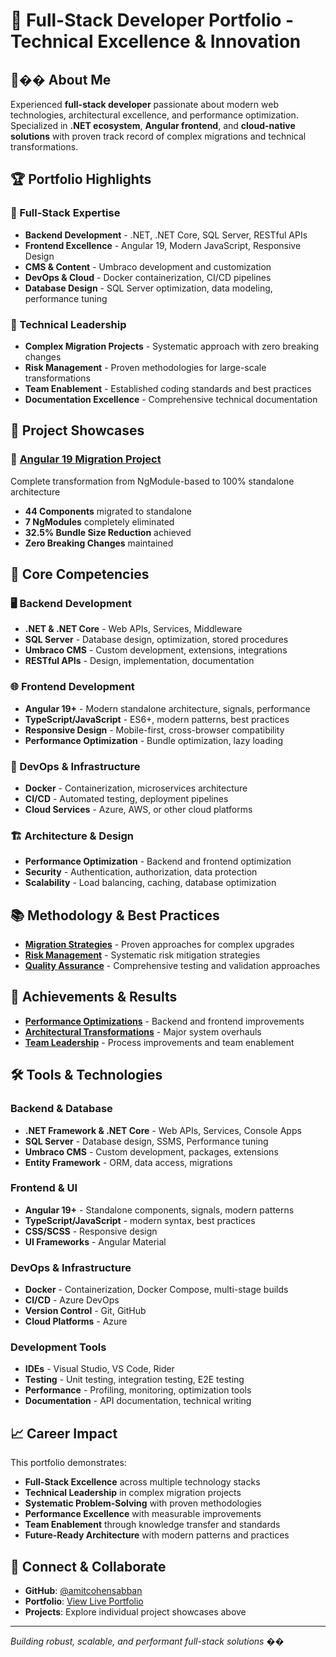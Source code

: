# 🚀 **Full-Stack Developer Portfolio - Technical Excellence & Innovation**

## 👨‍�� **About Me**
Experienced **full-stack developer** passionate about modern web technologies, architectural excellence, and performance optimization. Specialized in **.NET ecosystem**, **Angular frontend**, and **cloud-native solutions** with proven track record of complex migrations and technical transformations.

## 🏆 **Portfolio Highlights**

### **🎯 Full-Stack Expertise**
- **Backend Development** - .NET, .NET Core, SQL Server, RESTful APIs
- **Frontend Excellence** - Angular 19, Modern JavaScript, Responsive Design
- **CMS & Content** - Umbraco development and customization
- **DevOps & Cloud** - Docker containerization, CI/CD pipelines
- **Database Design** - SQL Server optimization, data modeling, performance tuning

### **🚀 Technical Leadership**
- **Complex Migration Projects** - Systematic approach with zero breaking changes
- **Risk Management** - Proven methodologies for large-scale transformations
- **Team Enablement** - Established coding standards and best practices
- **Documentation Excellence** - Comprehensive technical documentation

## 📁 **Project Showcases**

### **🔄 [Angular 19 Migration Project](./angular-projects/angular-19-migration/)**
Complete transformation from NgModule-based to 100% standalone architecture
- **44 Components** migrated to standalone
- **7 NgModules** completely eliminated
- **32.5% Bundle Size Reduction** achieved
- **Zero Breaking Changes** maintained

## 🎯 **Core Competencies**

### **🖥️ Backend Development**
- **.NET & .NET Core** - Web APIs, Services, Middleware
- **SQL Server** - Database design, optimization, stored procedures
- **Umbraco CMS** - Custom development, extensions, integrations
- **RESTful APIs** - Design, implementation, documentation

### **🌐 Frontend Development**
- **Angular 19+** - Modern standalone architecture, signals, performance
- **TypeScript/JavaScript** - ES6+, modern patterns, best practices
- **Responsive Design** - Mobile-first, cross-browser compatibility
- **Performance Optimization** - Bundle optimization, lazy loading

### **🐳 DevOps & Infrastructure**
- **Docker** - Containerization, microservices architecture
- **CI/CD** - Automated testing, deployment pipelines
- **Cloud Services** - Azure, AWS, or other cloud platforms

### **🏗️ Architecture & Design**
- **Performance Optimization** - Backend and frontend optimization
- **Security** - Authentication, authorization, data protection
- **Scalability** - Load balancing, caching, database optimization

## 📚 **Methodology & Best Practices**

- **[Migration Strategies](./methodology/migration-strategies/)** - Proven approaches for complex upgrades
- **[Risk Management](./methodology/risk-management/)** - Systematic risk mitigation strategies
- **[Quality Assurance](./methodology/quality-assurance/)** - Comprehensive testing and validation approaches

## 🏅 **Achievements & Results**

- **[Performance Optimizations](./achievements/performance-optimizations/)** - Backend and frontend improvements
- **[Architectural Transformations](./achievements/architectural-transformations/)** - Major system overhauls
- **[Team Leadership](./achievements/team-leadership/)** - Process improvements and team enablement

## 🛠️ **Tools & Technologies**

### **Backend & Database**
- **.NET Framework & .NET Core** - Web APIs, Services, Console Apps
- **SQL Server** - Database design, SSMS, Performance tuning
- **Umbraco CMS** - Custom development, packages, extensions
- **Entity Framework** - ORM, data access, migrations

### **Frontend & UI**
- **Angular 19+** - Standalone components, signals, modern patterns
- **TypeScript/JavaScript** - modern syntax, best practices
- **CSS/SCSS** - Responsive design
- **UI Frameworks** - Angular Material

### **DevOps & Infrastructure**
- **Docker** - Containerization, Docker Compose, multi-stage builds
- **CI/CD** - Azure DevOps
- **Version Control** - Git, GitHub
- **Cloud Platforms** - Azure

### **Development Tools**
- **IDEs** - Visual Studio, VS Code, Rider
- **Testing** - Unit testing, integration testing, E2E testing
- **Performance** - Profiling, monitoring, optimization tools
- **Documentation** - API documentation, technical writing

## 📈 **Career Impact**

This portfolio demonstrates:
- **Full-Stack Excellence** across multiple technology stacks
- **Technical Leadership** in complex migration projects
- **Systematic Problem-Solving** with proven methodologies
- **Performance Excellence** with measurable improvements
- **Team Enablement** through knowledge transfer and standards
- **Future-Ready Architecture** with modern patterns and practices

## 🔗 **Connect & Collaborate**

- **GitHub**: [@amitcohensabban](https://github.com/amitcohensabban)
- **Portfolio**: [View Live Portfolio](https://github.com/amitcohensabban/developer-portfolio)
- **Projects**: Explore individual project showcases above

---

*Building robust, scalable, and performant full-stack solutions* ��